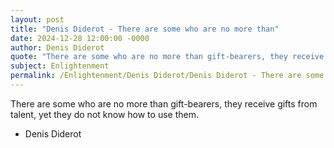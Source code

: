 ```yaml
---
layout: post
title: "Denis Diderot - There are some who are no more than"
date: 2024-12-28 12:00:00 -0000
author: Denis Diderot
quote: "There are some who are no more than gift-bearers, they receive gifts from talent, yet they do not know how to use them."
subject: Enlightenment
permalink: /Enlightenment/Denis Diderot/Denis Diderot - There are some who are no more than
---
```


There are some who are no more than gift-bearers, they receive gifts from talent, yet they do not know how to use them.

- Denis Diderot

